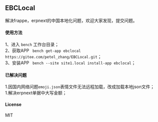 ## EBCLocal

解决frappe，erpnext的中国本地化问题，欢迎大家发现，提交问题。

#### 使用方法
1、进入 `bench` 工作台目录；  
2、获取APP ` bench get-app ebclocal https://gitee.com/petel_zhang/EBCLocal.git`；  
3、安装APP ` bench --site site1.local install-app ebclocal`；  

#### 已解决问题
1.因国内网络问题`emoji.json`表情文件无法远程加载，改成加载本地json文件；  
1.解决erpnext单据中大写金额；

#### License

MIT